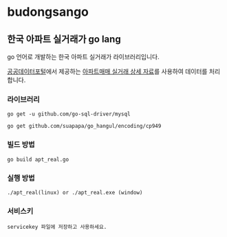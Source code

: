 # budongsango
## 한국 아파트 실거래가 go lang
go 언어로 개발하는 한국 아파트 실거래가 라이브러리입니다.

[공공데이터포털](https://www.data.go.kr)에서 제공하는 [아파트매매 실거래 상세 자료](https://www.data.go.kr/data/15057511/openapi.do)를 사용하여 데이터를 처리합니다.

### 라이브러리
```
go get -u github.com/go-sql-driver/mysql

go get github.com/suapapa/go_hangul/encoding/cp949

```
### 빌드 방법
```
go build apt_real.go
```

### 실행 방법
```
./apt_real(linux) or ./apt_real.exe (window)
```

### 서비스키
```
servicekey 파일에 저장하고 사용하세요.
```
